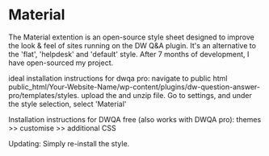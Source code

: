 # Material
The Material extention is an open-source style sheet designed to improve the look & feel of sites running on the DW Q&A plugin. It's an alternative to the 'flat', 'helpdesk' and 'default' style. After 7 months of development, I have open-sourced my project.<p>
  </p>
  ideal installation instructions for dwqa pro: navigate to public html public_html/Your-Website-Name/wp-content/plugins/dw-question-answer-pro/templates/styles. upload the and unzip file. Go to settings, and under the style selection, select 'Material' <p> </p>

Installation instructions for DWQA free (also works with DWQA pro): themes >> customise >> additional CSS <p> </p>
Updating: Simply re-install the style.
